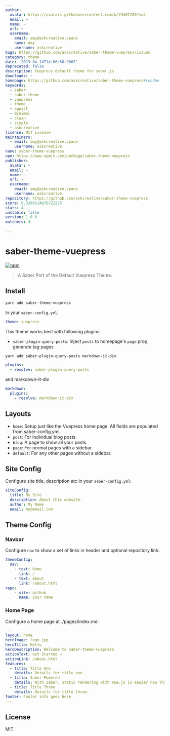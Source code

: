 ```yaml
---
author:
  avatar: https://avatars.githubusercontent.com/u/29407286?v=4
  email: ~
  name: ~
  url: ~
  username:
    email: amy@askcreative.space
    name: Amy
    username: askcreative
bugs: https://github.com/askcreative/saber-theme-vuepress/issues
category: theme
date: '2019-04-14T14:06:58.986Z'
deprecated: false
description: Vuepress default theme for saber.js.
downloads: ~
homepage: https://github.com/askcreative/saber-theme-vuepress#readme
keywords:
  - saber
  - saber-theme
  - vuepress
  - theme
  - egoist
  - minimal
  - clean
  - simple
  - askcreative
license: MIT License
maintainers:
  - email: amy@askcreative.space
    username: askcreative
name: saber-theme-vuepress
npm: https://www.npmjs.com/package/saber-theme-vuepress
publisher:
  avatar: ~
  email: ~
  name: ~
  url: ~
  username:
    email: amy@askcreative.space
    username: askcreative
repository: https://github.com/askcreative/saber-theme-vuepress
score: 0.3286514876722275
stars: 4
unstable: false
version: 1.0.6
watchers: 4

---
```


# saber-theme-vuepress

[![npm](https://badgen.net/npm/v/saber-theme-vuepress)](https://npm.im/saber-theme-vuepress) 

> A Saber Port of the Default Vuepress Theme.

## Install

```bash
yarn add saber-theme-vuepress
```

In your `saber-config.yml`:

```yml
theme: vuepress
```

This theme works best with following plugins:

- `saber-plugin-query-posts`: Inject `posts` to homepage's `page` prop, generate tag pages

```bash
yarn add saber-plugin-query-posts markdown-it-div
```

```yml
plugins:
  - resolve: saber-plugin-query-posts
```
and markdown-it-div
```yml
markdown:
  plugins:
    - resolve: markdown-it-div
```

## Layouts

- `home`: Setup just like the Vuepress home page. All fields are populated from saber-config.yml.
- `post`: For individual blog posts.
- `blog`: A page to show all your posts.
- `page`: For normal pages with a sidebar.
- `default`: For any other pages without a sidebar.

## Site Config

Configure site title, description etc in your `saber-config.yml`:

```yml
siteConfig:
  title: My Site
  description: About this website.
  author: My Name
  email: my@email.com
```

## Theme Config

### Navbar

Configure `nav` to show a set of links in header and optional repository link:

```yml
themeConfig:
  nav:
    - text: Home
      link: /
    - text: About
      link: /about.html
repo:
    - site: github
      name: your name
```

### Home Page

Configure a home page at ./pages/index.md:

```yml
---
layout: home
heroImage: logo.jpg
heroTitle: Hello
heroDescription: Welcome to saber-theme-vuepress
actionText: Get Started →
actionLink: /about.html
features: 
  - title: Title One
    details: Details for title one.
  - title: Saber-Powered
    details: With Saber, static rendering with Vue.js is easier now than ever. 
  - title: Title Three
    details: Details for title three.
footer: Footer info goes here.
---
```

## License

MIT.
